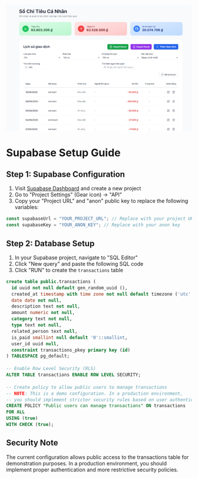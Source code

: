 ![UI image](image/ui.png)

# Supabase Setup Guide

## Step 1: Supabase Configuration

1. Visit [Supabase Dashboard](https://supabase.com/dashboard/projects) and create a new project
2. Go to "Project Settings" (Gear icon) -> "API"
3. Copy your "Project URL" and "anon" public key to replace the following variables:

```javascript
const supabaseUrl = "YOUR_PROJECT_URL"; // Replace with your project URL
const supabaseKey = "YOUR_ANON_KEY"; // Replace with your anon key
```

## Step 2: Database Setup

1. In your Supabase project, navigate to "SQL Editor"
2. Click "New query" and paste the following SQL code
3. Click "RUN" to create the `transactions` table

```sql
create table public.transactions (
  id uuid not null default gen_random_uuid (),
  created_at timestamp with time zone not null default timezone ('utc'::text, now()),
  date date not null,
  description text not null,
  amount numeric not null,
  category text not null,
  type text not null,
  related_person text null,
  is_paid smallint null default '0'::smallint,
  user_id uuid null,
  constraint transactions_pkey primary key (id)
) TABLESPACE pg_default;

-- Enable Row Level Security (RLS)
ALTER TABLE transactions ENABLE ROW LEVEL SECURITY;

-- Create policy to allow public users to manage transactions
-- NOTE: This is a demo configuration. In a production environment,
-- you should implement stricter security rules based on user authentication
CREATE POLICY "Public users can manage transactions" ON transactions
FOR ALL
USING (true)
WITH CHECK (true);
```

## Security Note

The current configuration allows public access to the transactions table for demonstration purposes. In a production environment, you should implement proper authentication and more restrictive security policies.
